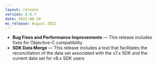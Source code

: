 ```yaml
---
layout: release
version: 8.0.7
date: 2022-08-10
mc_release: August 2022
---
```


* **Bug Fixes and Performance Improvements** — This release includes fixes for Objective-C compatibility
* **SDK Data Merge** — This release includes a tool that facilitates the reconciliation of the data set associated with the v7.x SDK and the current data set for v8.x SDK users
